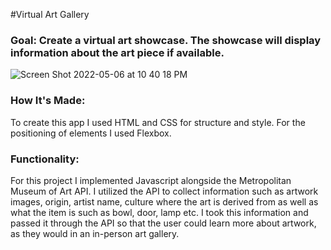 #Virtual Art Gallery

### Goal: Create a virtual art showcase. The showcase will display information about the art piece if available.


![Screen Shot 2022-05-06 at 10 40 18 PM](https://user-images.githubusercontent.com/88361309/167235328-cdf4d424-2c49-44df-8879-7a28cbe06b1c.png)

### How It's Made:
To create this app I used HTML and CSS for structure and style. For the positioning of elements I used Flexbox.

### Functionality:
For this project I implemented Javascript alongside the Metropolitan Museum of Art API. I utilized the API to collect information such as artwork images, origin, artist name, culture where the art is derived from as well as what the item is such as bowl, door, lamp etc. I took this information and passed it through the API so that the user could learn more about artwork, as they would in an in-person art gallery.
